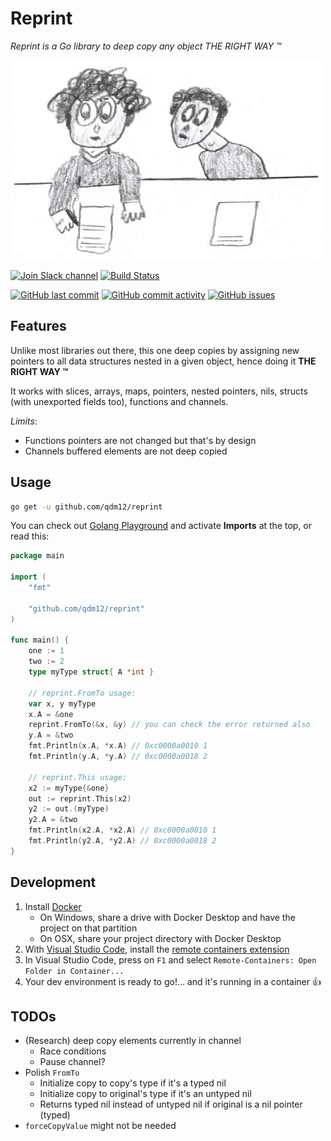 # Reprint

*Reprint is a Go library to deep copy any object THE RIGHT WAY :tm:*

[![reprint](https://github.com/qdm12/reprint/raw/master/title.png)](https://github.com/qdm12/reprint)

[![Join Slack channel](https://img.shields.io/badge/slack-@qdm12-yellow.svg?logo=slack)](https://join.slack.com/t/qdm12/shared_invite/enQtODMwMDQyMTAxMjY1LTU1YjE1MTVhNTBmNTViNzJiZmQwZWRmMDhhZjEyNjVhZGM4YmIxOTMxOTYzN2U0N2U2YjQ2MDk3YmYxN2NiNTc)
[![Build Status](https://travis-ci.org/qdm12/reprint.svg?branch=master)](https://travis-ci.org/qdm12/reprint)

[![GitHub last commit](https://img.shields.io/github/last-commit/qdm12/reprint.svg)](https://github.com/qdm12/reprint/issues)
[![GitHub commit activity](https://img.shields.io/github/commit-activity/y/qdm12/reprint.svg)](https://github.com/qdm12/reprint/issues)
[![GitHub issues](https://img.shields.io/github/issues/qdm12/reprint.svg)](https://github.com/qdm12/reprint/issues)

## Features

Unlike most libraries out there, this one deep copies by assigning new pointers to all data structures
nested in a given object, hence doing it **THE RIGHT WAY :tm:**

It works with slices, arrays, maps, pointers, nested pointers, nils, structs (with unexported fields too), functions  and channels.

*Limits*:

- Functions pointers are not changed but that's by design
- Channels buffered elements are not deep copied

## Usage

```sh
go get -u github.com/qdm12/reprint
```

You can check out [Golang Playground](https://play.golang.org/p/ukbIYl_gLqu) and activate **Imports** at the top, or read this:

```go
package main

import (
    "fmt"

    "github.com/qdm12/reprint"
)

func main() {
    one := 1
    two := 2
    type myType struct{ A *int }

    // reprint.FromTo usage:
    var x, y myType
    x.A = &one
    reprint.FromTo(&x, &y) // you can check the error returned also
    y.A = &two
    fmt.Println(x.A, *x.A) // 0xc0000a0010 1
    fmt.Println(y.A, *y.A) // 0xc0000a0018 2

    // reprint.This usage:
    x2 := myType{&one}
    out := reprint.This(x2)
    y2 := out.(myType)
    y2.A = &two
    fmt.Println(x2.A, *x2.A) // 0xc0000a0010 1
    fmt.Println(y2.A, *y2.A) // 0xc0000a0018 2
}
```

## Development

1. Install [Docker](https://docs.docker.com/install/)
    - On Windows, share a drive with Docker Desktop and have the project on that partition
    - On OSX, share your project directory with Docker Desktop
1. With [Visual Studio Code](https://code.visualstudio.com/download), install the [remote containers extension](https://marketplace.visualstudio.com/items?itemName=ms-vscode-remote.remote-containers)
1. In Visual Studio Code, press on `F1` and select `Remote-Containers: Open Folder in Container...`
1. Your dev environment is ready to go!... and it's running in a container :+1:

## TODOs

- (Research) deep copy elements currently in channel
    - Race conditions
    - Pause channel?
- Polish `FromTo`
    - Initialize copy to copy's type if it's a typed nil
    - Initialize copy to original's type if it's an untyped nil
    - Returns typed nil instead of untyped nil if original is a nil pointer (typed)
- `forceCopyValue` might not be needed
